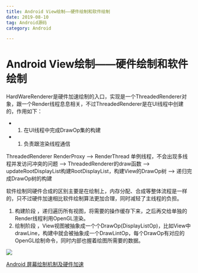 ```yaml
---
title: Android View绘制——硬件绘制和软件绘制
date: 2019-08-10
tag: Android源码
category: Android

---
```


<meta name="referrer" content="no-referrer" />



# Android View绘制——硬件绘制和软件绘制



HardWareRenderer是硬件加速绘制的入口，实现是一个ThreadedRenderer对象，跟一个Render线程息息相关，不过ThreadedRenderer是在UI线程中创建的，作用如下：

- 1. 在UI线程中完成DrawOp集的构建
- 1. 负责跟渲染线程通信

ThreadedRenderer RenderProxy ——> RenderThread 单例线程，不会出现多线程并发访问冲突的问题 ——> ThreadedRenderer的draw函数 ——> updateRootDisplayList构建RootDisplayList，构建View的DrawOp树 ——> 递归完成DrawOp树的构建



软件绘制同硬件合成的区别主要是在绘制上，内存分配、合成等整体流程是一样的，只不过硬件加速相比软件绘制算法更加合理，同时减轻了主线程的负担。



1. 构建阶段 ，递归遍历所有视图，将需要的操作缓存下来，之后再交给单独的Render线程利用OpenGL渲染。
2. 绘制阶段 ，View视图被抽象成一个个DrawOp(DisplayListOp)，比如View中drawLine，构建中就会被抽象成一个DrawLintOp，每个DrawOp有对应的OpenGL绘制命令，同时内部也握着绘图所需要的数据。



![](https://img-blog.csdnimg.cn/20190312232704592.png?x-oss-process=image/watermark,type_ZmFuZ3poZW5naGVpdGk,shadow_10,text_aHR0cHM6Ly9ibG9nLmNzZG4ubmV0L3FpYW41MjBhbw==,size_16,color_FFFFFF,t_70)

[Android 屏幕绘制机制及硬件加速](<https://blog.csdn.net/qian520ao/article/details/81144167>)